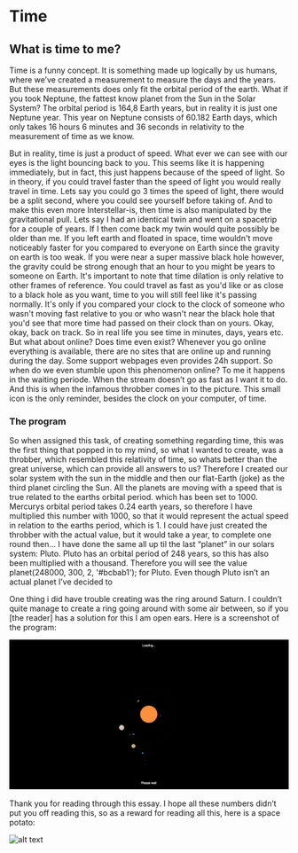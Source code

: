 # Time

## What is time to me? 
Time is a funny concept. It is something made up logically by us humans, where we’ve created a measurement to measure the days and the years. 
But these measurements does only fit the orbital period of the earth. What if you took Neptune, the fattest know planet from the Sun in the Solar System? The orbital period is 164,8 Earth years, but in reality it is just one Neptune year. This year on Neptune consists of 60.182  Earth days, which only takes 16 hours 6 minutes and 36 seconds in relativity to the measurement of time as we know.

But in reality, time is just a product of speed. What ever we can see with our eyes is the light bouncing back to you. This seems like it is happening immediately, but in fact, this just happens because of the speed of light. So in theory, if you could travel faster than the speed of light you would really travel in time. Lets say you could go 3 times the speed of light, there would be a split second, where you could see yourself before taking of. And to make this even more Interstellar-is, then time is also manipulated by the gravitational pull. Lets say I had an identical twin and went on a spacetrip for a couple of years. If I then come back my twin would quite possibly be older than me. If you left earth and floated in space, time wouldn't move noticeably faster for you compared to everyone on Earth since the gravity on earth is too weak. If you were near a super massive black hole however, the gravity could be strong enough that an hour to you might be years to someone on Earth.
It's important to note that time dilation is only relative to other frames of reference. You could travel as fast as you'd like or as close to a black hole as you want, time to you will still feel like it's passing normally. It's only if you compared your clock to the clock of someone who wasn't moving fast relative to you or who wasn't near the black hole that you'd see that more time had passed on their clock than on yours. 
Okay, okay, back on track. 
So in real life you see time in minutes, days, years etc. But what about online? Does time even exist? 
Whenever you go online everything is available, there are no sites that are online up and running during the day. 
Some support webpages even provides 24h support. So when do we even stumble upon this phenomenon online? 
To me it happens in the waiting periode. When the stream doesn’t go as fast as I want it to do. And this is when the infamous throbber comes in to the picture. This small icon is the only reminder, besides the clock on your computer, of time.

### The program
So when assigned this task, of creating something regarding time, this was the first thing that popped in to my mind, so what I wanted to create, was a throbber, which resembled this relativity of time, so whats better than the great universe, which can provide all answers to us? Therefore I created our solar system with the sun in the middle and then our flat-Earth (joke) as the third planet circling the Sun. 
All the planets are moving with a speed that is true related to the earths orbital period. which has been set to 1000. 
Mercurys orbital period takes 0.24 earth years, so therefore I have multiplied this number with 1000, so that it would represent the actual speed in relation to the earths period, which is 1. I could have just created the throbber with the actual value, but it would take a year, to complete one round then… 
I have done the same all up til the last “planet” in our solars system: Pluto. Pluto has an orbital period of 248 years, so this has also been multiplied with a thousand. Therefore you will see the value planet(248000, 300, 2, '#bcbab1'); for Pluto. Even though Pluto isn’t an actual planet I’ve decided to 

One thing i did have trouble creating was the ring around Saturn. I couldn’t quite manage to create a ring going around with some air between, so if you [the reader] has a solution for this I am open ears. 
Here is a screenshot of the program:

![alt text](Program.png "Throbber")

Thank you for reading through this essay. 
I hope all these numbers didn’t put you off reading this, so as a reward for reading all this, here is a space potato:

![alt text](potato.jpeg "Space potato")
